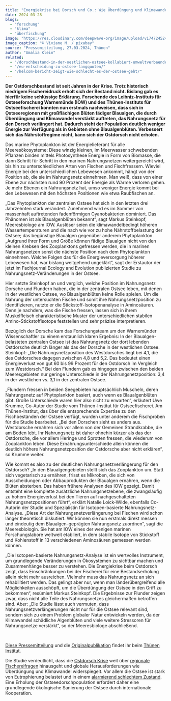 ```yaml
---
title: "Energiekrise bei Dorsch und Co.: Wie Überdüngung und Klimawandel die Nahrungsnetze der Ostsee verändern"
date: 2024-03-28
blogs: 
  - "forschung"
  - "klima"
  - "überfischung"
image: "https://res.cloudinary.com/deepwave-org/image/upload/v1747245246/deepwave.org/cod_dorsch_kabeljau_ostsee_fangquote_viviane_m_pixabay.jpg"
image_caption: "© Viviane M. / pixabay"
source: "Pressemitteilung, 27.03.2024, Thünen"
author: "Amalia Klein"
related: 
  - "/dorschbestand-in-der-oestlichen-ostsee-kollabiert-umweltverbaende-fordern-sofortigen-fangstopp/"
  - "/eu-entscheidung-zu-ostsee-fangquoten/"
  - "/helcom-bericht-zeigt-wie-schlecht-es-der-ostsee-geht/"
---
```


**Der Ostdorschbestand ist seit Jahren in der Krise. Trotz historisch niedrigem Fischereidruck erholt sich der Bestand nicht. Bislang gab es hierfür keine schlüssige Erklärung. Forschende des Leibniz-Instituts für Ostseeforschung Warnemünde (IOW) und des Thünen-Instituts für Ostseefischerei konnten nun erstmals nachweisen, dass sich in Ostseeregionen mit großflächigen Blüten fädiger Blaualgen, die durch Überdüngung und Klimawandel verstärkt auftreten, das Nahrungsnetz für den Dorsch verlängert hat. Dadurch steht der Population deutlich weniger Energie zur Verfügung als in Gebieten ohne Blaualgenblüten. Verbessert sich das Nährstoffregime nicht, kann sich der Ostdorsch nicht erholen.**

Das marine Phytoplankton ist der Energielieferant für alle Meeresökosysteme: Diese winzig kleinen, im Meerwasser schwebenden Pflanzen binden mittels Photosynthese Energie in Form von Biomasse, die dann Schritt für Schritt in den marinen Nahrungsnetzen weitergereicht wird, bis hin zu unterschiedlichen Arten von Fischen und Fischfressern. Wieviel Energie bei den unterschiedlichen Lebewesen ankommt, hängt von der Position ab, die sie im Nahrungsnetz einnehmen. Man weiß, dass von einer Ebene zur nächsten rund 90 Prozent der Energie als Wärme verloren gehen. Je mehr Ebenen ein Nahrungsnetz hat, umso weniger Energie kommt bei den Lebewesen mit den höchsten Positionen wie etwa Raubfischen an.

„Das Phytoplankton der zentralen Ostsee hat sich in den letzten drei Jahrzehnten stark verändert. Zunehmend wird es im Sommer von massenhaft auftretenden fadenförmigen Cyanobakterien dominiert. Das Phänomen ist als Blaualgenblüten bekannt“, sagt Markus Steinkopf, Meeresbiologe am IOW. Auslöser seien die klimawandelbedingt höheren Wassertemperaturen und die nach wie vor zu hohe Nährstoffbelastung der Ostsee; das begünstige Blaualgen gegenüber anderem Phytoplankton. „Aufgrund ihrer Form und Größe können fädige Blaualgen nicht von den kleinen Krebsen des Zooplanktons gefressen werden, die in marinen Nahrungsnetzen sonst die nächste Position nach dem Phytoplankton einnehmen. Welche Folgen das für die Energieversorgung höherer Lebewesen hat, war bislang weitgehend ungeklärt“, sagt der Erstautor der jetzt im Fachjournal Ecology and Evolution publizierten Studie zu Nahrungsnetz-Veränderungen in der Ostsee.

Hier setzte Steinkopf an und verglich, welche Position im Nahrungsnetz Dorsche und Flundern haben, die in der zentralen Ostsee leben, mit denen in der westlichen Ostsee, wo Blaualgenblüten keine Rolle spielen. Um die Nahrung der untersuchten Fische und somit ihre Nahrungsnetzposition zu identifizieren, nutzte er die Stickstoff-Isotopenanalyse in Aminosäuren. Denn je nachdem, was die Fische fressen, lassen sich in ihrem Muskelfleisch charakteristische Muster der unterschiedlichen stabilen Amino-Stickstoffisotope feststellen und sehr präzise interpretieren.

Bezüglich der Dorsche kam das Forschungsteam um den Warnemünder Wissenschaftler zu einem erstaunlich klaren Ergebnis: In der Blaualgen-belasteten zentralen Ostsee ist das Nahrungsnetz der dort lebenden Ostdorsche deutlich länger als das der Dorsche in der westlichen Ostsee. Steinkopf: „Die Nahrungsnetzposition des Westdorsches liegt bei 4,1, die des Ostdorsches dagegen zwischen 4,8 und 5,2. Das bedeutet einen Energieverlust von gut 60 bis 99 Prozent für den Ostdorsch im Vergleich zum Westdorsch.“ Bei den Flundern gab es hingegen zwischen den beiden Meeresgebieten nur geringe Unterschiede in der Nahrungsnetzposition: 3,4 in der westlichen vs. 3,1 in der zentralen Ostsee.

„Flundern fressen in beiden Seegebieten hauptsächlich Muscheln, deren Nahrungsnetz auf Phytoplankton basiert, auch wenn es Blaualgenblüten gibt. Große Unterschiede waren hier also nicht zu erwarten“, erläutert Uwe Krumme, Co-Autor der Studie vom Thünen-Institut für Ostseefischerei. Am Thünen-Institut, das über die entsprechende Expertise zu den Fischbeständen der Ostsee verfügt, wurden unter anderem die Fischproben für die Studie bearbeitet. „Bei den Dorschen sieht es anders aus. Westdorsche ernähren sich vor allem von der Gemeinen Strandkrabbe, die am Boden lebt. Ihr Nahrungsnetz ist daher ohnehin kürzer als das der Ostdorsche, die vor allem Heringe und Sprotten fressen, die wiederum von Zooplankton leben. Diese Ernährungsunterschiede allein können die deutlich höhere Nahrungsnetzposition der Ostdorsche aber nicht erklären“, so Krumme weiter.

Wie kommt es also zu der deutlichen Nahrungsnetzverlängerung für den Ostdorsch? „In den Blaualgengebieten stellt sich das Zooplankton um. Statt sich vegetarisch zu ernähren, frisst es Mikroben, die sich von Ausscheidungen oder Abbauprodukten der Blaualgen ernähren, wenn die Blüten absterben. Das haben frühere Analysen des IOW gezeigt. Damit entsteht eine komplette zusätzliche Nahrungsnetzebene, die zwangsläufig zu hohem Energieverlust bei den Tieren auf nachgeschalteten Nahrungsnetzpositionen führt“, erklärt Natalie Loick-Wilde, ebenfalls Co-Autorin der Studie und Spezialistin für Isotopen-basierte Nahrungsnetz-Analyse. „Diese Art der Nahrungsnetzverlängerung bei Fischen wird schon länger theoretisch diskutiert. Wir können sie nun erstmals direkt messen und eindeutig dem Blaualgen-geprägten Nahrungsnetz zuordnen“, sagt die Meeresbiologin. Sie hat am IOW eines der wenigen marinen Forschungslabore weltweit etabliert, in dem stabile Isotope von Stickstoff und Kohlenstoff in 13 verschiedenen Aminosäuren gemessen werden können.

„Die Isotopen-basierte Nahrungsnetz-Analyse ist ein wertvolles Instrument, um grundlegende Veränderungen in Ökosystemen zu sichtbar machen und Zusammenhänge besser zu verstehen. Die Energiekrise beim Ostdorsch zeigt, dass Einschränkungen bei der Fischerei für eine Bestandserholung allein nicht mehr ausreichen. Vielmehr muss das Nahrungsnetz an sich rehabilitiert werden. Das gelingt aber nur, wenn man länderübergreifend alle Möglichkeiten ausschöpft, um die Überdüngung der Ostsee in den Griff zu bekommen“, resümiert Markus Steinkopf. Die Ergebnisse zur Flunder zeigen zwar, dass nicht alle Teile des Nahrungsnetzes gleichermaßen betroffen sind. Aber: „Die Studie lässt auch vermuten, dass Nahrungsnetzverlängerungen nicht nur für die Ostsee relevant sind, sondern sich zu einem Problem globaler Natur entwickeln werden, da der Klimawandel schädliche Algenblüten und viele weitere Stressoren für Nahrungsnetze verstärkt“, so der Meeresbiologe abschließend.

 

[Diese Pressemitteilung](https://www.thuenen.de/de/newsroom/presse/aktuelle-pressemitteilungen/detailansicht/energiekrise-bei-dorsch-und-co-wie-ueberduengung-und-klimawandel-die-nahrungsnetze-der-ostsee-veraendern) und die [Originalpublikation](https://onlinelibrary.wiley.com/doi/10.1002/ece3.11048) findet ihr beim [Thünen Institut](https://www.thuenen.de/).

Die Studie verdeutlicht, dass die [Ostdorsch Krise](https://www.deepwave.org/dorschbestand-in-der-oestlichen-ostsee-kollabiert-umweltverbaende-fordern-sofortigen-fangstopp/) weit über [regionale Fischereifragen](https://www.deepwave.org/eu-entscheidung-zu-ostsee-fangquoten/) hinausgeht und globale Herausforderungen wie Überdüngung und Klimawandel widerspiegelt. Vor allem die Ostsee ist stark von Eutrophierung belastet und in einem [alarmierend schlechtem Zustand](https://www.deepwave.org/helcom-bericht-zeigt-wie-schlecht-es-der-ostsee-geht/). Eine Erholung der Ostseedorschpopulation erfordert daher eine grundlegende ökologische Sanierung der Ostsee durch internationale Kooperation.
